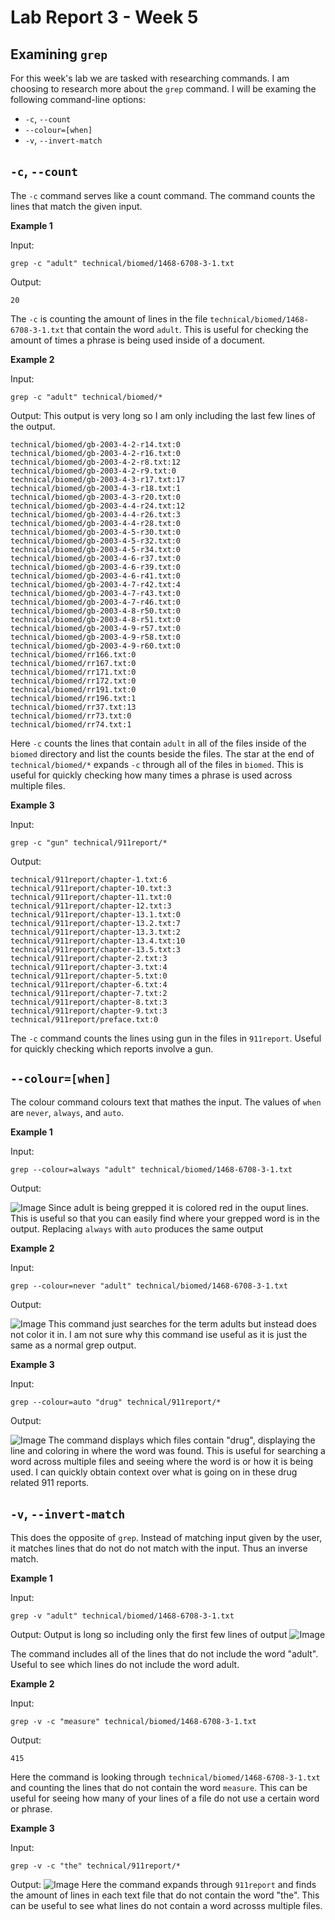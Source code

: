 # Lab Report 3 - Week 5
## Examining `grep`
For this week's lab we are tasked with researching commands. I am choosing to research more about the `grep` command. I will be examing the following command-line options:

* `-c`, `--count`
* `--colour=[when]`
* `-v`, `--invert-match`

## `-c`, `--count`
The `-c` command serves like a count command. The command counts the lines that match the given input. 

**Example 1**

Input:
```
grep -c "adult" technical/biomed/1468-6708-3-1.txt
```
Output: 
```
20
```
The `-c` is counting the amount of lines in the file `technical/biomed/1468-6708-3-1.txt` that contain the word `adult`. This is useful for checking the amount of times a phrase is being used inside of a document.

**Example 2**

Input:
```
grep -c "adult" technical/biomed/*
```
Output: This output is very long so I am only including the last few lines of the output.
```
technical/biomed/gb-2003-4-2-r14.txt:0
technical/biomed/gb-2003-4-2-r16.txt:0
technical/biomed/gb-2003-4-2-r8.txt:12
technical/biomed/gb-2003-4-2-r9.txt:0
technical/biomed/gb-2003-4-3-r17.txt:17
technical/biomed/gb-2003-4-3-r18.txt:1
technical/biomed/gb-2003-4-3-r20.txt:0
technical/biomed/gb-2003-4-4-r24.txt:12
technical/biomed/gb-2003-4-4-r26.txt:3
technical/biomed/gb-2003-4-4-r28.txt:0
technical/biomed/gb-2003-4-5-r30.txt:0
technical/biomed/gb-2003-4-5-r32.txt:0
technical/biomed/gb-2003-4-5-r34.txt:0
technical/biomed/gb-2003-4-6-r37.txt:0
technical/biomed/gb-2003-4-6-r39.txt:0
technical/biomed/gb-2003-4-6-r41.txt:0
technical/biomed/gb-2003-4-7-r42.txt:4
technical/biomed/gb-2003-4-7-r43.txt:0
technical/biomed/gb-2003-4-7-r46.txt:0
technical/biomed/gb-2003-4-8-r50.txt:0
technical/biomed/gb-2003-4-8-r51.txt:0
technical/biomed/gb-2003-4-9-r57.txt:0
technical/biomed/gb-2003-4-9-r58.txt:0
technical/biomed/gb-2003-4-9-r60.txt:0
technical/biomed/rr166.txt:0
technical/biomed/rr167.txt:0
technical/biomed/rr171.txt:0
technical/biomed/rr172.txt:0
technical/biomed/rr191.txt:0
technical/biomed/rr196.txt:1
technical/biomed/rr37.txt:13
technical/biomed/rr73.txt:0
technical/biomed/rr74.txt:1
```
Here `-c` counts the lines that contain `adult` in all of the files inside of the `biomed` directory and list the counts beside the files. The star at the end of `technical/biomed/*` expands `-c` through all of the files in `biomed`. This is useful for quickly checking how many times a phrase is used across multiple files.

**Example 3**

Input: 
```
grep -c "gun" technical/911report/*
```
Output:
```
technical/911report/chapter-1.txt:6
technical/911report/chapter-10.txt:3
technical/911report/chapter-11.txt:0
technical/911report/chapter-12.txt:3
technical/911report/chapter-13.1.txt:0
technical/911report/chapter-13.2.txt:7
technical/911report/chapter-13.3.txt:2
technical/911report/chapter-13.4.txt:10
technical/911report/chapter-13.5.txt:3
technical/911report/chapter-2.txt:3
technical/911report/chapter-3.txt:4
technical/911report/chapter-5.txt:0
technical/911report/chapter-6.txt:4
technical/911report/chapter-7.txt:2
technical/911report/chapter-8.txt:3
technical/911report/chapter-9.txt:3
technical/911report/preface.txt:0
```
The `-c` command counts the lines using gun in the files in `911report`. Useful for quickly checking which reports involve a gun.

## `--colour=[when]`
The colour command colours text that mathes the input. The values of `when` are `never`, `always`, and `auto`.

**Example 1**

Input:
```
grep --colour=always "adult" technical/biomed/1468-6708-3-1.txt
```
Output:

![Image](week-5-screenshots/always.png)
Since adult is being grepped it is colored red in the ouput lines. This is useful so that you can easily find where your grepped word is in the output. Replacing `always` with `auto` produces the same output

**Example 2**

Input:
```
grep --colour=never "adult" technical/biomed/1468-6708-3-1.txt
```
Output:

![Image](week-5-screenshots/rename.png)
This command just searches for the term adults but instead does not color it in. I am not sure why this command ise useful as it is just the same as a normal grep output.

**Example 3**

Input:
```
grep --colour=auto "drug" technical/911report/*
```
Output:

![Image](week-5-screenshots/drug.png)
The command displays which files contain "drug", displaying the line and coloring in where the word was found. This is useful for searching a word across multiple files and seeing where the word is or how it is being used. I can quickly obtain context over what is going on in these drug related 911 reports.


## `-v`, `--invert-match`
This does the opposite of `grep`. Instead of matching input given by the user, it matches lines that do not do not match with the input. Thus an inverse match. 

**Example 1**

Input:
```
grep -v "adult" technical/biomed/1468-6708-3-1.txt
```
Output: Output is long so including only the first few lines of output
![Image](week-5-screenshots/no-adult.png)

The command includes all of the lines that do not include the word "adult". Useful to see which lines do not include the word adult.

**Example 2**

Input:
```
grep -v -c "measure" technical/biomed/1468-6708-3-1.txt
```
Output:
```
415
```
Here the command is looking through `technical/biomed/1468-6708-3-1.txt` and counting the lines that do not contain the word `measure`. This can be useful for seeing how many of your lines of a file do not use a certain word or phrase.

**Example 3**

Input: 
```
grep -v -c "the" technical/911report/*
```
Output:
![Image](week-5-screenshots/inverse.png)
Here the command expands through `911report` and finds the amount of lines in each text file that do not contain the word "the". This can be useful to see what lines do not contain a word acrosss multiple files.
